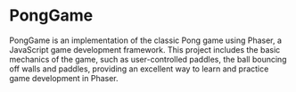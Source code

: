 # PongGame
PongGame is an implementation of the classic Pong game using Phaser, a JavaScript game development framework. This project includes the basic mechanics of the game, such as user-controlled paddles, the ball bouncing off walls and paddles, providing an excellent way to learn and practice game development in Phaser.
